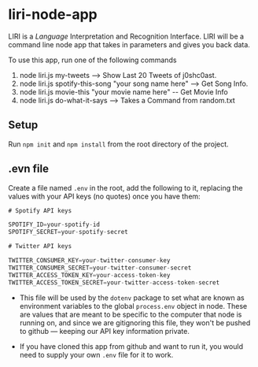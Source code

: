 # liri-node-app
LIRI is a _Language_ Interpretation and Recognition Interface. LIRI will be a command line node app that takes in parameters and gives you back data.

To use this app, run one of the following commands
1) node liri.js my-tweets --> Show Last 20 Tweets of j0shc0ast.
2) node liri.js spotify-this-song "your song name here" --> Get Song Info.
3) node liri.js movie-this "your movie name here" -- Get Movie Info
4) node liri.js do-what-it-says --> Takes a Command from random.txt

## Setup

Run `npm init` and `npm install` from the root directory of the project.

## .evn file

Create a file named `.env` in the root, add the following to it, replacing the values with your API keys (no quotes) once you have them:

```js
# Spotify API keys

SPOTIFY_ID=your-spotify-id
SPOTIFY_SECRET=your-spotify-secret

# Twitter API keys

TWITTER_CONSUMER_KEY=your-twitter-consumer-key
TWITTER_CONSUMER_SECRET=your-twitter-consumer-secret
TWITTER_ACCESS_TOKEN_KEY=your-access-token-key
TWITTER_ACCESS_TOKEN_SECRET=your-twitter-access-token-secret

```

* This file will be used by the `dotenv` package to set what are known as environment variables to the global `process.env` object in node. These are values that are meant to be specific to the computer that node is running on, and since we are gitignoring this file, they won't be pushed to github &mdash; keeping our API key information private.

* If you have cloned this app from github and want to run it, you would need to supply your own `.env` file for it to work.
